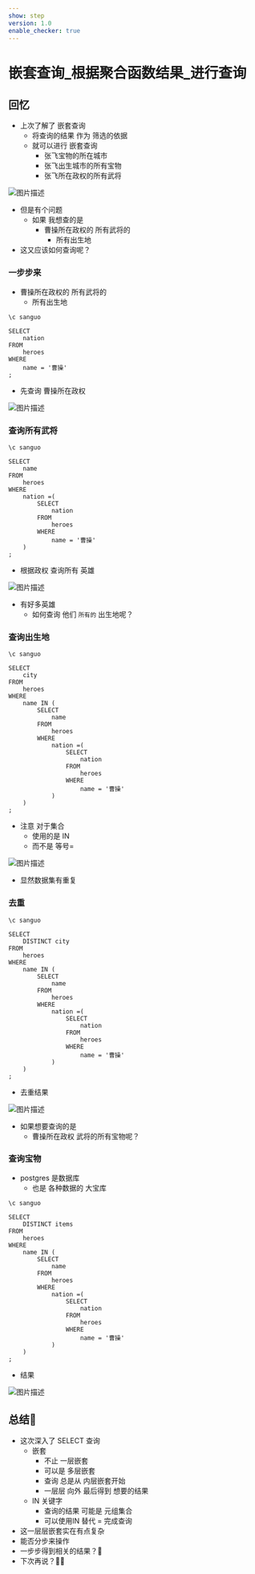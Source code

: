 ```yaml
---
show: step
version: 1.0
enable_checker: true
---
```


#  嵌套查询_根据聚合函数结果_进行查询
 

##  回忆

- 上次了解了 嵌套查询
	- 将查询的结果 作为 筛选的依据
	- 就可以进行 嵌套查询
		- 张飞宝物的所在城市
		- 张飞出生城市的所有宝物
		- 张飞所在政权的所有武将

![图片描述](https://doc.shiyanlou.com/courses/uid1190679-20230825-1692929262150)

- 但是有个问题
	- 如果 我想查的是
		- 曹操所在政权的 所有武将的
			- 所有出生地
- 这又应该如何查询呢？

### 一步步来

- 曹操所在政权的 所有武将的
	- 所有出生地

```
\c sanguo

SELECT
    nation
FROM
	heroes
WHERE
    name = '曹操'
;
```

- 先查询 曹操所在政权

![图片描述](https://doc.shiyanlou.com/courses/uid1190679-20230825-1692932628180)

### 查询所有武将

```
\c sanguo

SELECT 
	name
FROM
	heroes
WHERE
	nation =(
		SELECT
			nation
		FROM
			heroes
		WHERE
			name = '曹操'
	)
;
```

- 根据政权 查询所有 英雄

![图片描述](https://doc.shiyanlou.com/courses/uid1190679-20230825-1692932739300)

- 有好多英雄
	- 如何查询 他们 `所有的` 出生地呢？

### 查询出生地

```
\c sanguo

SELECT 
    city
FROM
    heroes
WHERE
    name IN (
		SELECT 
			name
		FROM
			heroes
		WHERE
			nation =(
				SELECT
					nation
				FROM
					heroes
				WHERE
					name = '曹操'
			)
	)
;
```

- 注意 对于集合 
	- 使用的是 IN
	- 而不是 等号=

![图片描述](https://doc.shiyanlou.com/courses/uid1190679-20230825-1692933098131)

- 显然数据集有重复

### 去重

```
\c sanguo

SELECT 
    DISTINCT city
FROM
    heroes
WHERE
    name IN (
		SELECT 
			name
		FROM
			heroes
		WHERE
			nation =(
				SELECT
					nation
				FROM
					heroes
				WHERE
					name = '曹操'
			)
	)
;
```

- 去重结果

![图片描述](https://doc.shiyanlou.com/courses/uid1190679-20230825-1692933194895)

- 如果想要查询的是 
	- 曹操所在政权 武将的所有宝物呢？

### 查询宝物

- postgres 是数据库
	- 也是 各种数据的 大宝库

```
\c sanguo

SELECT 
    DISTINCT items
FROM
    heroes
WHERE
    name IN (
		SELECT 
			name
		FROM
			heroes
		WHERE
			nation =(
				SELECT
					nation
				FROM
					heroes
				WHERE
					name = '曹操'
			)
	)
;
```

- 结果

![图片描述](https://doc.shiyanlou.com/courses/uid1190679-20230825-1692933386316)

## 总结🤔

- 这次深入了 SELECT 查询
	- 嵌套
		- 不止 一层嵌套
		- 可以是 多层嵌套
		- 查询 总是从 内层嵌套开始
		- 一层层 向外 最后得到 想要的结果
	- IN 关键字 
		- 查询的结果 可能是 元组集合
		- 可以使用IN 替代 = 完成查询
- 这一层层嵌套实在有点复杂
- 能否分步来操作
- 一步步得到相关的结果？🤔
- 下次再说？👋🏻

